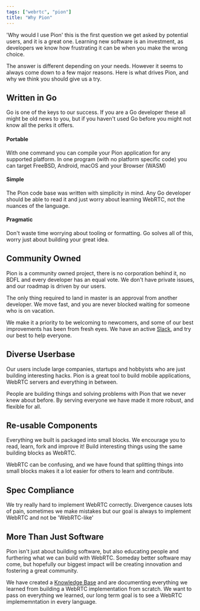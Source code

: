 ```yaml
---
tags: ["webrtc", "pion"]
title: "Why Pion"
---
```

'Why would I use Pion' this is the first question we get asked by potential users, and it is a great one. Learning new software is an investment, as developers we know how frustrating it can be when you make the wrong choice.

The answer is different depending on your needs. However it seems to always come down to a few major reasons. Here is what drives Pion, and why we think you should give us a try.

## Written in Go
Go is one of the keys to our success. If you are a Go developer these all might be old news to you, but if you haven't used Go before you might not know all the perks it offers.

#### Portable
With one command you can compile your Pion application for any supported platform. In one program (with no platform specific code) you can target FreeBSD, Android, macOS and your Browser (WASM)

#### Simple
The Pion code base was written with simplicity in mind. Any Go developer should be able to read it and just worry about learning WebRTC, not the nuances of the language.

#### Pragmatic
Don't waste time worrying about tooling or formatting. Go solves all of this, worry just about building your great idea.

## Community Owned
Pion is a community owned project, there is no corporation behind it, no BDFL and every developer has an equal vote. We don't have private issues, and our roadmap is driven by our users.

The only thing required to land in master is an approval from another developer. We move fast, and you are never blocked waiting for someone who is on vacation.

We make it a priority to be welcoming to newcomers, and some of our best improvements has been from fresh eyes. We have an active [Slack](../../slack), and try our best to help everyone.

## Diverse Userbase
Our users include large companies, startups and hobbyists who are just building interesting hacks. Pion is a great tool to build mobile applications, WebRTC servers and everything in between.

People are building things and solving problems with Pion that we never knew about before. By serving everyone we have made it more robust, and flexible for all.

## Re-usable Components
Everything we built is packaged into small blocks. We encourage you to read, learn, fork and improve it! Build interesting things using the same building blocks as WebRTC.

WebRTC can be confusing, and we have found that splitting things into small blocks makes it a lot easier for others to learn and contribute.

## Spec Compliance
We try really hard to implement WebRTC correctly. Divergence causes lots of pain, sometimes we make mistakes but our goal is always to implement WebRTC and not be 'WebRTC-like'

## More Than Just Software
Pion isn't just about building software, but also educating people and furthering what we can build with WebRTC. Someday better software may come, but hopefully our biggest impact will be creating innovation and fostering a great community.

We have created a [Knowledge Base](../../knowledge-base/) and are documenting everything we learned from building a WebRTC implementation from scratch. We want to pass on everything we learned, our long term goal is to see a WebRTC implememntation in every language.
